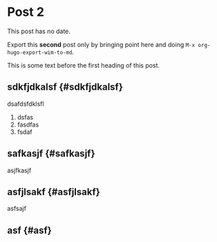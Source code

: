 # Post 2


This post has no date.

Export this **second** post only by bringing point here and doing `M-x org-hugo-export-wim-to-md`.

This is some text before the first heading of this post.


## sdkfjdkalsf {#sdkfjdkalsf}

dsafdsfdklsfl

1.  dsfas
2.  fasdfas
3.  fsdaf


## safkasjf {#safkasjf}

asjfkasjf


## asfjlsakf {#asfjlsakf}

asfsajf


## asf {#asf}


